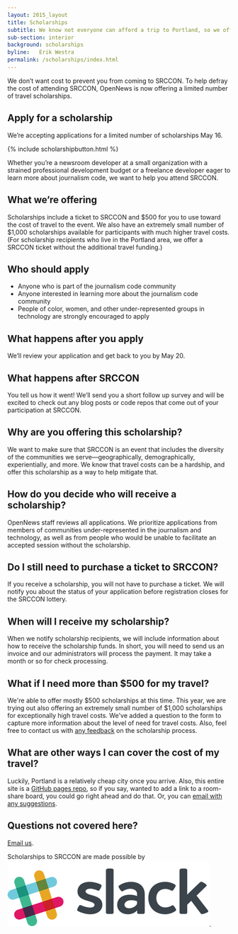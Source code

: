 ```yaml
---
layout: 2015_layout
title: Scholarships
subtitle: We know not everyone can afford a trip to Portland, so we offer a limited number of travel scholarships to help you make it to SRCCON.
sub-section: interior
background: scholarships
byline:   Erik Westra
permalink: /scholarships/index.html
---
```

<p class="bodybig">We don&rsquo;t want cost to prevent you from coming to SRCCON. To help defray the cost of attending SRCCON, OpenNews is now offering a limited number of travel scholarships.</p>

## Apply for a scholarship
We&rsquo;re accepting applications for a limited number of scholarships May 16.

{% include scholarshipbutton.html %}

Whether you&rsquo;re a newsroom developer at a small organization with a strained professional development budget or a freelance developer eager to learn more about journalism code, we want to help you attend SRCCON.

## What we&rsquo;re offering
Scholarships include a ticket to SRCCON and $500 for you to use toward the cost of travel to the event. We also have an extremely small number of $1,000 scholarships available for participants with much higher travel costs. (For scholarship recipients who live in the Portland area, we offer a SRCCON ticket without the additional travel funding.)

## Who should apply
* Anyone who is part of the journalism code community
* Anyone interested in learning more about the journalism code community
* People of color, women, and other under-represented groups in technology are strongly encouraged to apply

## What happens after you apply
We&rsquo;ll review your application and get back to you by May 20.

## What happens after SRCCON
You tell us how it went! We&rsquo;ll send you a short follow up survey and will be excited to check out any blog posts or code repos that come out of your participation at SRCCON.

## Why are you offering this scholarship?
We want to make sure that SRCCON is an event that includes the diversity of the communities we serve&mdash;geographically, demographically, experientially, and more. We know that travel costs can be a hardship, and offer this scholarship as a way to help mitigate that.

## How do you decide who will receive a scholarship?
OpenNews staff reviews all applications. We prioritize applications from members of communities under-represented in the journalism and technology, as well as from people who would be unable to facilitate an accepted session without the scholarship.

## Do I still need to purchase a ticket to SRCCON?
If you receive a scholarship, you will not have to purchase a ticket. We will notify you about the status of your application before registration closes for the SRCCON lottery.

## When will I receive my scholarship?
When we notify scholarship recipients, we will include information about how to receive the scholarship funds. In short, you will need to send us an invoice and our administrators will process the payment. It may take a month or so for check processing.

## What if I need more than $500 for my travel?
We're able to offer mostly $500 scholarships at this time. This year, we are trying out also offering an extremely small number of $1,000 scholarships for exceptionally high travel costs. We've added a question to the form to capture more information about the level of need for travel costs. Also, feel free to contact us with [any feedback](erika@mozillafoundation.org) on the scholarship process.

## What are other ways I can cover the cost of my travel?
Luckily, Portland is a relatively cheap city once you arrive. Also, this entire site is a [GitHub pages repo](https://github.com/OpenNews/srccon), so if you say, wanted to add a link to a room-share board, you could go right ahead and do that. Or, you can [email with any suggestions](erika@mozillafoundation.org).

## Questions not covered here?
[Email us](srccon@opennews.org).

<div id="sponsortag">
<p><span>Scholarships to SRCCON are made possible by <a href="https://slack.com/"></span><img src="/media/img/partners/slack.jpg" class="transcript" alt="Slack"></a>.</p>
</div>

